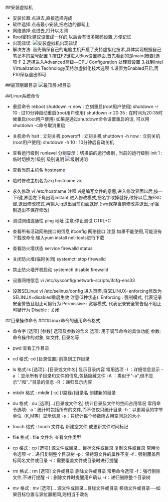 ##安装虚拟机
* 安装位置:点进去,直接选择完成
* 软件选择:点击最小安装,把右边的都勾上
* 网络选择:点进去,打开以太网
* Root密码:建议设置成一样的,以后会有很多密码设置,方便记忆
* 出现错误:
![安装虚拟机出现错误](https://upload-images.jianshu.io/upload_images/14466037-a8ced5800a6a6eb7.png?imageMogr2/auto-orient/strip%7CimageView2/2/w/1240)
* 解决方法:
首先确保自己的电脑主机开启了支持虚拟化技术,具体实现根据自己笔记本的型号配置
1.按住F2键进入Bios设置界面,首先看到的是main(概要)选项卡
2.选择进入Advanced高级—CPU Configuration  处理器设置
3.找到Intel Virtualization Technology英特尔虚拟化技术选项
4.设置为Enabled开启,再F10保存退出即可

##最顶层跟目录
![最顶层:根目录](https://upload-images.jianshu.io/upload_images/14466037-a5420ae238e3a4ed.png?imageMogr2/auto-orient/strip%7CimageView2/2/w/1240)

##Linux系统命令
* 重启命令
reboot
shutdown -r now : 立刻重启(root用户使用)
shutdown -r 10 : 过10分钟自动重启(root用户使用)
shutdown -r 20:35 : 在时间为20:35时候重启(root用户使用)
如果是通过shutdown命令设置重启的话, 可以用shutdown -c命令取消重启

* 关机命令
 halt : 立刻关机
 poweroff : 立刻关机
 shutdown -h now : 立刻关机(root用户使用)
 shutdown -h 10 : 10分钟后自动关机

* 查看运行级别
runlevel 分别显示：切换前的运行级别 , 当前的运行级别
init 1 : 临时切换为1级别
级别说明
![级别说明](https://upload-images.jianshu.io/upload_images/14466037-247010e478640116.png?imageMogr2/auto-orient/strip%7CimageView2/2/w/1240)

* 查看当前主机名
hostname

* 临时修改主机名为zxj
hostname zxj

* 永久修改
vi /etc/hostname
注释:vi是编写文件的意思,进入修改界面以后,按一下i键,界面左下角出现instant,进入修改模式,把名字改掉就好,改好以后,按ESC键,退出修改模式.再输入:q退出当前页面就好.(:wq保存当前修改并退出,:q!强制退出不保存修改)
 
* 测试网络连通性
ping 地址
注意:停止测试 CTRL+C

* 查看所有活动网络接口的信息
 ifconfig 网络接口
 注意:如果不能使用,可能没有下载改命令.输入yum install net-tools进行下载
 
 * 查看防火墙状态
 service firewalld status
 
 * 关闭防火墙(临时关闭)
 systemctl stop firewalld
 
 * 禁止防火墙开机启动
 systemctl disable firewalld
 
 * 设置网络信息
 vi /etc/sysconfig/network-scripts/ifcfg-ens33

 * 设置SELinux
 vi /etc/selinux/config
 进入页面,将SELINUX=enforcing修改为SELINUX=disabled重启生效
 注意(3种状态):
 Enforcing : 强制模式, 代表记录安全警告且阻止可疑行为
 Permissive : 宽容模式, 代表记录安全警告但不阻止可疑行为
 Disable : 关闭
 
 ##目录操作命令
 ####Linux命令的通用命令格式
 * 命令字  [选项]  [参数]
 选项及参数的含义
 选项: 用于调节命令的具体功能
 参数: 命令操作的对象, 如文件, 目录名等
 
 * pwd
 查看工作目录
 
 * cd
 格式: cd [目录位置]
 前换到工作目录
 
 * ls
 格式:ls [选项]...[目录或文件名]
 显示目录内容
 常用选项
 -l ：详细信息显示
 -a ：显示所有子目录和文件的信息,包括隐藏文件
 -A ：类似于"-a",但不显示"."和".."目录的信息
 -R ：递归显示内容
 
 * mkdir
 格式 : mkdir [-p] [/路径/]目录名
 创建新的目录
 
 * du
 格式 : du [选项]...[目录或文件名]
 统计目录及文件的空间占用情况
 常用命令选项:
 -a：统计时包括所有的文件,而不仅仅只统计目录
 -h：以更易读的字节单位（K,M等）显示信息
 -s：只统计每个参数所占用空间总的大小
 
 * touch
 格式 : touch 文件名
 新建空文件,或更新文件时间标记
 
 * file
 格式 : file 文件名
 查看文件类型
 
 * cp
 格式 : cp [选项] 源文件或目录... 目标文件或目录
 复制文件或目录
 常用命令选项
 -r：递归复制整个目录树
 -p：保持源文件的属性不变
 -f：强制覆盖目标同名文件或目录
 -i：需要覆盖文件或目录时进行提醒
 
 * rm
 格式 : rm [选项] 文件或目录
 删除文件或目录
 常用命令选项
 -f：强行删除文件,不进行提醒
 -i：删除文件时提醒用户确认
 -r：递归删除整个目录树
 
 * mv
 格式 : mv [选项]... 源文件或目录...目标文件或目录
 移动文件或目录---如果目标位置与源位置相同,则相当于改名


